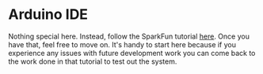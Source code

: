 # Arduino IDE

Nothing special here. Instead, follow the SparkFun tutorial [here](https://learn.sparkfun.com/tutorials/rfm69hcw-hookup-guide?_ga=1.179097508.1448762088.1492478334). Once you have that, feel free to move on. It's handy to start here because if you experience any issues with future development work you can come back to the work done in that tutorial to test out the system.

